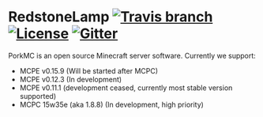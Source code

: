 # RedstoneLamp	[![Travis branch](https://img.shields.io/travis/RedstoneLamp/RedstoneLamp/rewrite.svg?style=flat-square)](https://travis-ci.org/RedstoneLamp/RedstoneLamp) [![License](https://img.shields.io/badge/license-LGPLv3-blue.svg?style=flat-square)](https://tldrlegal.com/license/gnu-lesser-general-public-license-v3-(lgpl-3)) [![Gitter](https://badges.gitter.im/Join%20Chat.svg)](https://gitter.im/RedstoneLamp/RedstoneLamp?utm_source=badge&utm_medium=badge&utm_campaign=pr-badge)

PorkMC is an open source Minecraft server software. Currently we support:

- MCPE v0.15.9 (Will be started after MCPC)
- MCPE v0.12.3 (In development)
- MCPE v0.11.1 (development ceased, currently most stable version supported)
- MCPC 15w35e (aka 1.8.8) (In development, high priority)
